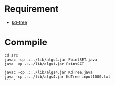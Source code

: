 # Requirement

* [kd-tree](https://coursera.cs.princeton.edu/algs4/assignments/kdtree/specification.php)

# Commpile

```
cd src
javac -cp .:../lib/algs4.jar PointSET.java
java -cp .:../lib/algs4.jar PointSET

javac -cp .:../lib/algs4.jar KdTree.java
java -cp .:../lib/algs4.jar KdTree input1000.txt
``` `
